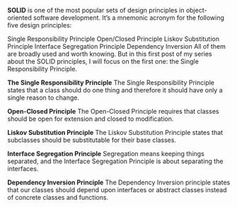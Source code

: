 **SOLID** is one of the most popular sets of design principles in object-oriented software development. It’s a mnemonic acronym for the following five design principles:

Single Responsibility Principle
Open/Closed Principle
Liskov Substitution Principle
Interface Segregation Principle
Dependency Inversion
All of them are broadly used and worth knowing. But in this first post of my series about the SOLID principles,
I will focus on the first one: the Single Responsibility Principle.

**The Single Responsibility Principle**
The Single Responsibility Principle states that a class should do one thing and therefore it should have only a single reason to change.

**Open-Closed Principle**
The Open-Closed Principle requires that classes should be open for extension and closed to modification.

**Liskov Substitution Principle**
The Liskov Substitution Principle states that subclasses should be substitutable for their base classes.

**Interface Segregation Principle**
Segregation means keeping things separated, and the Interface Segregation Principle is about separating the interfaces.

**Dependency Inversion Principle**
The Dependency Inversion principle states that our classes should depend upon interfaces or abstract classes instead of concrete classes and functions.
